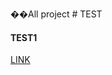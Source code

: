 ��A l l   p r o j e c t 
 # TEST
#### TEST1 
[LINK](https://github.com/stoczec/Magic_folder/edit/main/README.md)
 
